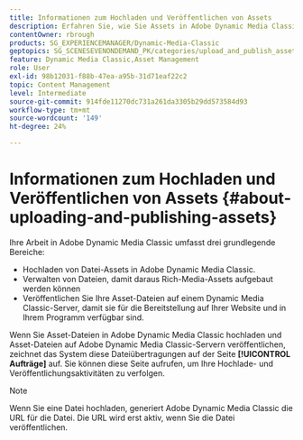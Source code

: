 ```yaml
---
title: Informationen zum Hochladen und Veröffentlichen von Assets
description: Erfahren Sie, wie Sie Assets in Adobe Dynamic Media Classic hochladen und veröffentlichen.
contentOwner: rbrough
products: SG_EXPERIENCEMANAGER/Dynamic-Media-Classic
geptopics: SG_SCENESEVENONDEMAND_PK/categories/upload_and_publish_assets
feature: Dynamic Media Classic,Asset Management
role: User
exl-id: 98b12031-f88b-47ea-a95b-31d71eaf22c2
topic: Content Management
level: Intermediate
source-git-commit: 914fde11270dc731a261da3305b29dd573584d93
workflow-type: tm+mt
source-wordcount: '149'
ht-degree: 24%

---
```


# Informationen zum Hochladen und Veröffentlichen von Assets {#about-uploading-and-publishing-assets}

Ihre Arbeit in Adobe Dynamic Media Classic umfasst drei grundlegende Bereiche:

* Hochladen von Datei-Assets in Adobe Dynamic Media Classic.
* Verwalten von Dateien, damit daraus Rich-Media-Assets aufgebaut werden können
* Veröffentlichen Sie Ihre Asset-Dateien auf einem Dynamic Media Classic-Server, damit sie für die Bereitstellung auf Ihrer Website und in Ihrem Programm verfügbar sind.

Wenn Sie Asset-Dateien in Adobe Dynamic Media Classic hochladen und Asset-Dateien auf Adobe Dynamic Media Classic-Servern veröffentlichen, zeichnet das System diese Dateiübertragungen auf der Seite **[!UICONTROL Aufträge]** auf. Sie können diese Seite aufrufen, um Ihre Hochlade- und Veröffentlichungsaktivitäten zu verfolgen.

>[!NOTE]
>
>Wenn Sie eine Datei hochladen, generiert Adobe Dynamic Media Classic die URL für die Datei. Die URL wird erst aktiv, wenn Sie die Datei veröffentlichen.

<!-- >[!NOTE]
>
>A new Instant Publish feature was made available shortly after the release of Adobe Dynamic Media Classic 6.0. This feature, which publishes assets immediately with one step, is being rolled out gradually, replacing the **[!UICONTROL Mark for Publish]** functionality. Some users will continue to see the current interface and functionality for a while, until they are included in the rollout. In addition, some assets will continue to use the "Mark for Publish" process for a while after the rollout. -->
